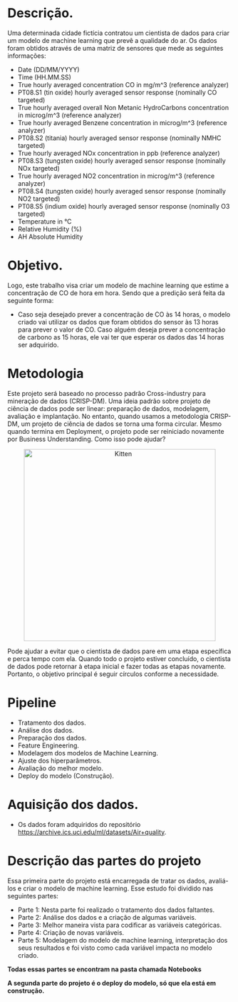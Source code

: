# Descrição.
 
Uma determinada cidade fictícia contratou um cientista de dados para criar um modelo de machine learning que prevê a qualidade do ar. Os dados foram obtidos através 
de uma matriz de sensores que mede as  seguintes informações: 
 
 
* Date (DD/MM/YYYY)
* Time (HH.MM.SS)
* True hourly averaged concentration CO in mg/m^3 (reference analyzer)
* PT08.S1 (tin oxide) hourly averaged sensor response (nominally CO targeted)
* True hourly averaged overall Non Metanic HydroCarbons concentration in microg/m^3 (reference analyzer)
* True hourly averaged Benzene concentration in microg/m^3 (reference analyzer)
* PT08.S2 (titania) hourly averaged sensor response (nominally NMHC targeted)
* True hourly averaged NOx concentration in ppb (reference analyzer)
* PT08.S3 (tungsten oxide) hourly averaged sensor response (nominally NOx targeted)
* True hourly averaged NO2 concentration in microg/m^3 (reference analyzer)
* PT08.S4 (tungsten oxide) hourly averaged sensor response (nominally NO2 targeted)
* PT08.S5 (indium oxide) hourly averaged sensor response (nominally O3 targeted)
* Temperature in  °C
* Relative Humidity (%)
* AH Absolute Humidity
 
# Objetivo.
 
Logo, este trabalho visa criar um modelo de machine learning que estime a concentração de CO de hora em hora. Sendo que a predição será feita da seguinte forma:
 
* Caso seja desejado prever a concentração de CO às 14 horas, o modelo criado vai utilizar os dados que foram obtidos do sensor às 13 horas para prever o valor de CO. Caso alguém deseja 
prever a concentração de carbono as 15 horas, ele vai ter que esperar os dados das 14 horas ser adquirido.
 
# Metodologia
 
Este projeto será baseado no processo padrão Cross-industry para mineração de dados (CRISP-DM). Uma ideia padrão sobre projeto de ciência de dados pode ser linear: preparação de dados, modelagem, avaliação e implantação. No entanto, quando usamos a metodologia CRISP-DM, um projeto de ciência de dados se torna uma forma circular. Mesmo quando termina em Deployment, o projeto pode ser reiniciado novamente por Business Understanding. Como isso pode ajudar?
 
 
<p align="center">
    <img src="https://upload.wikimedia.org/wikipedia/commons/b/b9/CRISP-DM_Process_Diagram.png" alt="Kitten" title="A cute kitten" width="430" height="430" />
</p>
 
Pode ajudar a evitar que o cientista de dados pare em uma etapa específica e perca tempo com ela. Quando todo o projeto estiver concluído, o cientista de dados pode retornar à etapa inicial e fazer todas as etapas novamente. Portanto, o objetivo principal é seguir círculos conforme a necessidade. 
 
# Pipeline
 
* Tratamento dos dados.
* Análise dos dados.
* Preparação dos dados.
* Feature Engineering.
* Modelagem dos modelos de Machine Learning.
* Ajuste dos hiperparâmetros.
* Avaliação do melhor modelo. 
* Deploy do modelo (Construção).
 
# Aquisição dos dados.
 
* Os dados foram adquiridos do repositório https://archive.ics.uci.edu/ml/datasets/Air+quality.
 
# Descrição das partes do projeto
 
Essa primeira parte do projeto está encarregada de tratar os dados, avaliá-los e criar o modelo de machine learning. Esse estudo foi dividido nas seguintes partes:
* Parte 1: Nesta parte foi realizado o tratamento dos dados faltantes.
* Parte 2: Análise dos dados e a criação de algumas variáveis.
* Parte 3: Melhor maneira vista para codificar as variáveis categóricas.
* Parte 4: Criação de novas variáveis.
* Parte 5: Modelagem do modelo de machine learning, interpretação dos seus resultados e foi visto como cada variável impacta no modelo criado.  
 
**Todas essas partes se encontram na pasta chamada Notebooks**
  
 
**A segunda parte do projeto é o deploy do modelo, só que ela está em construção.**
 
 
 
 
